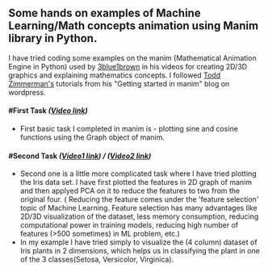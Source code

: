 ## Some hands on examples of Machine Learning/Math concepts animation using Manim library in Python.

I have tried coding some examples on the manim (Mathematical Animation Engine in Python) used by [3blue1brown](https://www.youtube.com/c/3blue1brown/) in his videos for creating 2D/3D graphics and explaining mathematics concepts. 
I followed [Todd Zimmerman's](https://talkingphysics.wordpress.com/2019/01/08/getting-started-animating-with-manim-and-python-3-7/) tutorials from his "Getting started in manim" blog on wordpress. 
#### \#First Task *([Video link](https://drive.google.com/file/d/156d8WIhoohI9yXU5qednAtpU9PaLb4ff/view?usp=sharing))*
- First basic task I completed in manim is - plotting sine and cosine functions using the Graph object of manim. 

#### \#Second Task *([Video1 link](https://drive.google.com/file/d/1OJJnJdfNmkEtnVIpMN8N6hq7FnEhj9hA/view?usp=sharing)) / ([Video2 link](https://drive.google.com/file/d/1wh2-sZmy3-aA_0UzH421mXDKiZpP64fy/view?usp=sharing))*
- Second one is a little more complicated task where I have tried plotting the Iris data set. I have first plotted the features in 2D graph of manim and then applyed PCA on it to reduce the features to two from the original four. ( Reducing the feature comes under the 'feature selection' topic of Machine Learning. 
Feature selection has many advantages like 2D/3D visualization of the dataset, less memory consumption, reducing computational power in training models, 
reducing high number of features (>500 sometimes) in ML problem, etc.)
- In my example I have tried simply to visualize the (4 column) dataset of Iris plants in 2 dimensions, which helps us in classifying the plant in one of the 3 classes(Setosa, Versicolor, Virginica).  
